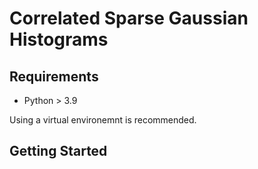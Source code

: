 # Correlated Sparse Gaussian Histograms

## Requirements

* Python > 3.9

Using a virtual environemnt is recommended.

## Getting Started